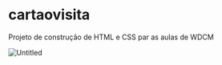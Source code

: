 # cartaovisita
Projeto de construção de HTML e CSS par as aulas de WDCM

![Untitled](https://github.com/miguelmurta/cartaovisita/assets/163120314/0d41a006-3ec0-461f-b596-15d07517fdaf)
